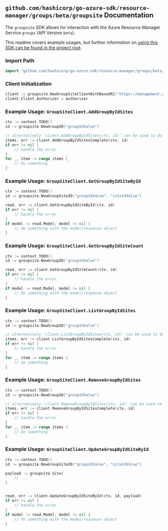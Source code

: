 
## `github.com/hashicorp/go-azure-sdk/resource-manager/groups/beta/groupsite` Documentation

The `groupsite` SDK allows for interaction with the Azure Resource Manager Service `groups` (API Version `beta`).

This readme covers example usages, but further information on [using this SDK can be found in the project root](https://github.com/hashicorp/go-azure-sdk/tree/main/docs).

### Import Path

```go
import "github.com/hashicorp/go-azure-sdk/resource-manager/groups/beta/groupsite"
```


### Client Initialization

```go
client := groupsite.NewGroupSiteClientWithBaseURI("https://management.azure.com")
client.Client.Authorizer = authorizer
```


### Example Usage: `GroupSiteClient.AddGroupByIdSites`

```go
ctx := context.TODO()
id := groupsite.NewGroupID("groupIdValue")

// alternatively `client.AddGroupByIdSites(ctx, id)` can be used to do batched pagination
items, err := client.AddGroupByIdSitesComplete(ctx, id)
if err != nil {
	// handle the error
}
for _, item := range items {
	// do something
}
```


### Example Usage: `GroupSiteClient.GetGroupByIdSiteById`

```go
ctx := context.TODO()
id := groupsite.NewGroupSiteID("groupIdValue", "siteIdValue")

read, err := client.GetGroupByIdSiteById(ctx, id)
if err != nil {
	// handle the error
}
if model := read.Model; model != nil {
	// do something with the model/response object
}
```


### Example Usage: `GroupSiteClient.GetGroupByIdSiteCount`

```go
ctx := context.TODO()
id := groupsite.NewGroupID("groupIdValue")

read, err := client.GetGroupByIdSiteCount(ctx, id)
if err != nil {
	// handle the error
}
if model := read.Model; model != nil {
	// do something with the model/response object
}
```


### Example Usage: `GroupSiteClient.ListGroupByIdSites`

```go
ctx := context.TODO()
id := groupsite.NewGroupID("groupIdValue")

// alternatively `client.ListGroupByIdSites(ctx, id)` can be used to do batched pagination
items, err := client.ListGroupByIdSitesComplete(ctx, id)
if err != nil {
	// handle the error
}
for _, item := range items {
	// do something
}
```


### Example Usage: `GroupSiteClient.RemoveGroupByIdSites`

```go
ctx := context.TODO()
id := groupsite.NewGroupID("groupIdValue")

// alternatively `client.RemoveGroupByIdSites(ctx, id)` can be used to do batched pagination
items, err := client.RemoveGroupByIdSitesComplete(ctx, id)
if err != nil {
	// handle the error
}
for _, item := range items {
	// do something
}
```


### Example Usage: `GroupSiteClient.UpdateGroupByIdSiteById`

```go
ctx := context.TODO()
id := groupsite.NewGroupSiteID("groupIdValue", "siteIdValue")

payload := groupsite.Site{
	// ...
}


read, err := client.UpdateGroupByIdSiteById(ctx, id, payload)
if err != nil {
	// handle the error
}
if model := read.Model; model != nil {
	// do something with the model/response object
}
```
